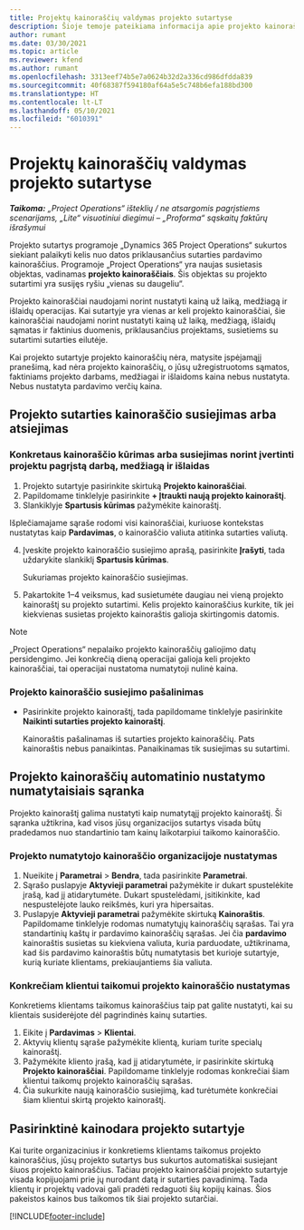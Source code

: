 ```yaml
---
title: Projektų kainoraščių valdymas projekto sutartyse
description: Šioje temoje pateikiama informacija apie projekto kainoraščius projekto sutartyse.
author: rumant
ms.date: 03/30/2021
ms.topic: article
ms.reviewer: kfend
ms.author: rumant
ms.openlocfilehash: 3313eef74b5e7a0624b32d2a336cd986dfdda839
ms.sourcegitcommit: 40f68387f594180af64a5e5c748b6efa188bd300
ms.translationtype: HT
ms.contentlocale: lt-LT
ms.lasthandoff: 05/10/2021
ms.locfileid: "6010391"
---
```

# <a name="manage-project-price-lists-on-project-contracts"></a>Projektų kainoraščių valdymas projekto sutartyse

_**Taikoma:** „Project Operations“ išteklių / ne atsargomis pagrįstiems scenarijams, „Lite“ visuotiniui diegimui – „Proforma“ sąskaitų faktūrų išrašymui_

Projekto sutartys programoje „Dynamics 365 Project Operations“ sukurtos siekiant palaikyti kelis nuo datos priklausančius sutarties pardavimo kainoraščius. Programoje „Project Operations“ yra naujas susietasis objektas, vadinamas **projekto kainoraščiais**. Šis objektas su projekto sutartimi yra susijęs ryšiu „vienas su daugeliu“.

Projekto kainoraščiai naudojami norint nustatyti kainą už laiką, medžiagą ir išlaidų operacijas. Kai sutartyje yra vienas ar keli projekto kainoraščiai, šie kainoraščiai naudojami norint nustatyti kainą už laiką, medžiagą, išlaidų sąmatas ir faktinius duomenis, priklausančius projektams, susietiems su sutartimi sutarties eilutėje.

Kai projekto sutartyje projekto kainoraščių nėra, matysite įspėjamąjį pranešimą, kad nėra projekto kainoraščių, o jūsų užregistruotoms sąmatos, faktiniams projekto darbams, medžiagai ir išlaidoms kaina nebus nustatyta. Nebus nustatyta pardavimo verčių kaina.

## <a name="associate-or-unassociate-a-project-price-list-on-a-project-contract"></a>Projekto sutarties kainoraščio susiejimas arba atsiejimas

### <a name="create-or-associate-a-specific-price-list-for-estimating-project-based-work-material-and-expenses"></a>Konkretaus kainoraščio kūrimas arba susiejimas norint įvertinti projektu pagrįstą darbą, medžiagą ir išlaidas

1. Projekto sutartyje pasirinkite skirtuką **Projekto kainoraščiai**.
2. Papildomame tinklelyje pasirinkite **+ Įtraukti naują projekto kainoraštį**.
3. Slankiklyje **Spartusis kūrimas** pažymėkite kainoraštį. 

  Išplečiamajame sąraše rodomi visi kainoraščiai, kuriuose kontekstas nustatytas kaip **Pardavimas**, o kainoraščio valiuta atitinka sutarties valiutą.
  
4. Įveskite projekto kainoraščio susiejimo aprašą, pasirinkite **Įrašyti**, tada uždarykite slankiklį **Spartusis kūrimas**.

   Sukuriamas projekto kainoraščio susiejimas.
   
5. Pakartokite 1–4 veiksmus, kad susietumėte daugiau nei vieną projekto kainoraštį su projekto sutartimi. Kelis projekto kainoraščius kurkite, tik jei kiekvienas susietas projekto kainoraštis galioja skirtingomis datomis.

> [!NOTE]
> „Project Operations“ nepalaiko projekto kainoraščių galiojimo datų persidengimo. Jei konkrečią dieną operacijai galioja keli projekto kainoraščiai, tai operacijai nustatoma numatytoji nulinė kaina.

### <a name="remove-a-project-price-list-association"></a>Projekto kainoraščio susiejimo pašalinimas

- Pasirinkite projekto kainoraštį, tada papildomame tinklelyje pasirinkite **Naikinti sutarties projekto kainoraštį**. 

  Kainoraštis pašalinamas iš sutarties projekto kainoraščių. Pats kainoraštis nebus panaikintas. Panaikinamas tik susiejimas su sutartimi.

## <a name="set-up-automatic-defaulting-of-project-price-lists-on-a-contract"></a>Projekto kainoraščių automatinio nustatymo numatytaisiais sąranka

Projekto kainoraštį galima nustatyti kaip numatytąjį projekto kainoraštį. Ši sąranka užtikrina, kad visos jūsų organizacijos sutartys visada būtų pradedamos nuo standartinio tam kainų laikotarpiui taikomo kainoraščio.

### <a name="set-up-the-organizational-default-for-project-price-lists"></a>Projekto numatytojo kainoraščio organizacijoje nustatymas

1. Nueikite į **Parametrai** > **Bendra**, tada pasirinkite **Parametrai**.
2. Sąrašo puslapyje **Aktyvieji parametrai** pažymėkite ir dukart spustelėkite įrašą, kad jį atidarytumėte. Dukart spustelėdami, įsitikinkite, kad nespustelėjote lauko reikšmės, kuri yra hipersaitas. 
3. Puslapyje **Aktyvieji parametrai** pažymėkite skirtuką **Kainoraštis**. Papildomame tinklelyje rodomas numatytųjų kainoraščių sąrašas. Tai yra standartinių kaštų ir pardavimo kainoraščių sąrašas. Jei čia **pardavimo** kainoraštis susietas su kiekviena valiuta, kuria parduodate, užtikrinama, kad šis pardavimo kainoraštis būtų numatytasis bet kurioje sutartyje, kurią kuriate klientams, prekiaujantiems šia valiuta.

### <a name="set-up-a-customer-specific-project-price-list"></a>Konkrečiam klientui taikomui projekto kainoraščio nustatymas

Konkretiems klientams taikomus kainoraščius taip pat galite nustatyti, kai su klientais susiderėjote dėl pagrindinės kainų sutarties.

1. Eikite į **Pardavimas** > **Klientai**.
2. Aktyvių klientų sąraše pažymėkite klientą, kuriam turite specialų kainoraštį.
3. Pažymėkite kliento įrašą, kad jį atidarytumėte, ir pasirinkite skirtuką **Projekto kainoraščiai**. Papildomame tinklelyje rodomas konkrečiai šiam klientui taikomų projekto kainoraščių sąrašas. 
4. Čia sukurkite naują kainoraščio susiejimą, kad turėtumėte konkrečiai šiam klientui skirtą projekto kainoraštį.

## <a name="custom-pricing-on-a-project-contract"></a>Pasirinktinė kainodara projekto sutartyje

Kai turite organizacinius ir konkretiems klientams taikomus projekto kainoraščius, jūsų projekto sutartys bus sukurtos automatiškai susiejant šiuos projekto kainoraščius. Tačiau projekto kainoraščiai projekto sutartyje visada kopijuojami prie jų nurodant datą ir sutarties pavadinimą. Tada klientų ir projektų vadovai gali pradėti redaguoti šių kopijų kainas. Šios pakeistos kainos bus taikomos tik šiai projekto sutarčiai.


[!INCLUDE[footer-include](../includes/footer-banner.md)]
